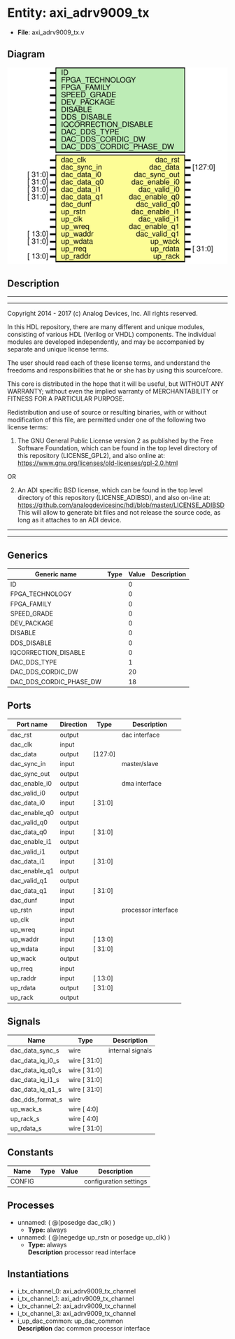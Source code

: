 # Entity: axi_adrv9009_tx

- **File**: axi_adrv9009_tx.v
## Diagram

![Diagram](axi_adrv9009_tx.svg "Diagram")
## Description

 ***************************************************************************
 ***************************************************************************
 Copyright 2014 - 2017 (c) Analog Devices, Inc. All rights reserved.

 In this HDL repository, there are many different and unique modules, consisting
 of various HDL (Verilog or VHDL) components. The individual modules are
 developed independently, and may be accompanied by separate and unique license
 terms.

 The user should read each of these license terms, and understand the
 freedoms and responsibilities that he or she has by using this source/core.

 This core is distributed in the hope that it will be useful, but WITHOUT ANY
 WARRANTY; without even the implied warranty of MERCHANTABILITY or FITNESS FOR
 A PARTICULAR PURPOSE.

 Redistribution and use of source or resulting binaries, with or without modification
 of this file, are permitted under one of the following two license terms:

   1. The GNU General Public License version 2 as published by the
      Free Software Foundation, which can be found in the top level directory
      of this repository (LICENSE_GPL2), and also online at:
      <https://www.gnu.org/licenses/old-licenses/gpl-2.0.html>

 OR

   2. An ADI specific BSD license, which can be found in the top level directory
      of this repository (LICENSE_ADIBSD), and also on-line at:
      https://github.com/analogdevicesinc/hdl/blob/master/LICENSE_ADIBSD
      This will allow to generate bit files and not release the source code,
      as long as it attaches to an ADI device.

 ***************************************************************************
 ***************************************************************************

## Generics

| Generic name            | Type | Value | Description |
| ----------------------- | ---- | ----- | ----------- |
| ID                      |      | 0     |             |
| FPGA_TECHNOLOGY         |      | 0     |             |
| FPGA_FAMILY             |      | 0     |             |
| SPEED_GRADE             |      | 0     |             |
| DEV_PACKAGE             |      | 0     |             |
| DISABLE                 |      | 0     |             |
| DDS_DISABLE             |      | 0     |             |
| IQCORRECTION_DISABLE    |      | 0     |             |
| DAC_DDS_TYPE            |      | 1     |             |
| DAC_DDS_CORDIC_DW       |      | 20    |             |
| DAC_DDS_CORDIC_PHASE_DW |      | 18    |             |
## Ports

| Port name     | Direction | Type    | Description          |
| ------------- | --------- | ------- | -------------------- |
| dac_rst       | output    |         |  dac interface       |
| dac_clk       | input     |         |                      |
| dac_data      | output    | [127:0] |                      |
| dac_sync_in   | input     |         |  master/slave        |
| dac_sync_out  | output    |         |                      |
| dac_enable_i0 | output    |         |  dma interface       |
| dac_valid_i0  | output    |         |                      |
| dac_data_i0   | input     | [ 31:0] |                      |
| dac_enable_q0 | output    |         |                      |
| dac_valid_q0  | output    |         |                      |
| dac_data_q0   | input     | [ 31:0] |                      |
| dac_enable_i1 | output    |         |                      |
| dac_valid_i1  | output    |         |                      |
| dac_data_i1   | input     | [ 31:0] |                      |
| dac_enable_q1 | output    |         |                      |
| dac_valid_q1  | output    |         |                      |
| dac_data_q1   | input     | [ 31:0] |                      |
| dac_dunf      | input     |         |                      |
| up_rstn       | input     |         |  processor interface |
| up_clk        | input     |         |                      |
| up_wreq       | input     |         |                      |
| up_waddr      | input     | [ 13:0] |                      |
| up_wdata      | input     | [ 31:0] |                      |
| up_wack       | output    |         |                      |
| up_rreq       | input     |         |                      |
| up_raddr      | input     | [ 13:0] |                      |
| up_rdata      | output    | [ 31:0] |                      |
| up_rack       | output    |         |                      |
## Signals

| Name             | Type         | Description        |
| ---------------- | ------------ | ------------------ |
| dac_data_sync_s  | wire         |  internal signals  |
| dac_data_iq_i0_s | wire [ 31:0] |                    |
| dac_data_iq_q0_s | wire [ 31:0] |                    |
| dac_data_iq_i1_s | wire [ 31:0] |                    |
| dac_data_iq_q1_s | wire [ 31:0] |                    |
| dac_dds_format_s | wire         |                    |
| up_wack_s        | wire [  4:0] |                    |
| up_rack_s        | wire [  4:0] |                    |
| up_rdata_s       | wire [ 31:0] |                    |
## Constants

| Name   | Type | Value | Description              |
| ------ | ---- | ----- | ------------------------ |
| CONFIG |      |       |  configuration settings  |
## Processes
- unnamed: ( @(posedge dac_clk) )
  - **Type:** always
- unnamed: ( @(negedge up_rstn or posedge up_clk) )
  - **Type:** always
</br>**Description**
 processor read interface 
## Instantiations

- i_tx_channel_0: axi_adrv9009_tx_channel
- i_tx_channel_1: axi_adrv9009_tx_channel
- i_tx_channel_2: axi_adrv9009_tx_channel
- i_tx_channel_3: axi_adrv9009_tx_channel
- i_up_dac_common: up_dac_common
</br>**Description**
 dac common processor interface

